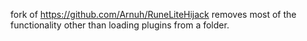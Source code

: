 fork of https://github.com/Arnuh/RuneLiteHijack
removes most of the functionality other than loading plugins from a folder.
